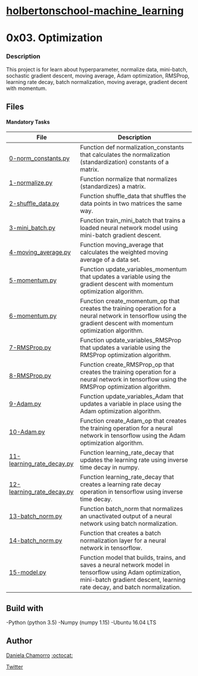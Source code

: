 # [holbertonschool-machine_learning](https://github.com/dalexach/holbertonschool-machine_learning)

# 0x03. Optimization
### Description 
This project is for learn about hyperparameter, normalize data, mini-batch,  sochastic gradient descent, moving average, Adam optimization, RMSProp, learning rate decay, batch normalization, moving average, gradient decent with momentum.

## Files
#### Mandatory Tasks

| File | Description |
| ------ | ------ |
| [0-norm_constants.py](0-norm_constants.py) | Function def normalization_constants that calculates the normalization (standardization) constants of a matrix. |
| [1-normalize.py](1-normalize.py) | Function normalize that normalizes (standardizes) a matrix. |
| [2-shuffle_data.py](2-shuffle_data.py) | Function shuffle_data that shuffles the data points in two matrices the same way. |
| [3-mini_batch.py](3-mini_batch.py) | Function train_mini_batch that trains a loaded neural network model using mini-batch gradient descent. |
| [4-moving_average.py](4-moving_average.py) | Function moving_average that calculates the weighted moving average of a data set. |
| [5-momentum.py](5-momentum.py) | Function update_variables_momentum that updates a variable using the gradient descent with momentum optimization algorithm. |
| [6-momentum.py](6-momentum.py) | Function create_momentum_op  that creates the training operation for a neural network in tensorflow using the gradient descent with momentum optimization algorithm. |
| [7-RMSProp.py](7-RMSProp.py) | Function update_variables_RMSProp that updates a variable using the RMSProp optimization algorithm. |
| [8-RMSProp.py](8-RMSProp.py) | Function create_RMSProp_op that creates the training operation for a neural network in tensorflow using the RMSProp optimization algorithm. |
| [9-Adam.py](9-Adam.py) | Function update_variables_Adam that updates a variable in place using the Adam optimization algorithm. |
| [10-Adam.py](10-Adam.py) | Function create_Adam_op that creates the training operation for a neural network in tensorflow using the Adam optimization algorithm. |
| [11-learning_rate_decay.py](11-learning_rate_decay.py) | Function learning_rate_decay that updates the learning rate using inverse time decay in numpy. |
| [12-learning_rate_decay.py](12-learning_rate_decay.py) | Function learning_rate_decay that creates a learning rate decay operation in tensorflow using inverse time decay. |
| [13-batch_norm.py](13-batch_norm.py) | Function batch_norm that normalizes an unactivated output of a neural network using batch normalization. |
| [14-batch_norm.py](14-batch_norm.py) | Function that creates a batch normalization layer for a neural network in tensorflow. |
| [15-model.py](15-model.py) | Function model that builds, trains, and saves a neural network model in tensorflow using Adam optimization, mini-batch gradient descent, learning rate decay, and batch normalization. |

## Build with
-Python (python 3.5)
-Numpy (numpy 1.15)
-Ubuntu 16.04 LTS 

## Author

[Daniela Chamorro](https://www.linkedin.com/in/dalexach/) [:octocat:](https://github.com/dalexach)

[Twitter](https://twitter.com/dalexach)

